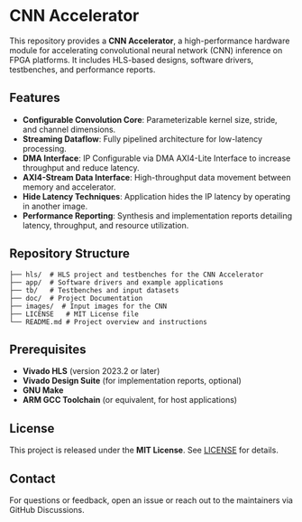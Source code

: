 # CNN Accelerator

This repository provides a **CNN Accelerator**, a high-performance hardware module for accelerating convolutional neural network (CNN) inference on FPGA platforms. It includes HLS-based designs, software drivers, testbenches, and performance reports.

## Features

- **Configurable Convolution Core**: Parameterizable kernel size, stride, and channel dimensions.
- **Streaming Dataflow**: Fully pipelined architecture for low-latency processing.
- **DMA Interface**: IP Configurable via DMA AXI4-Lite Interface to increase throughput and reduce latency.
- **AXI4-Stream Data Interface**: High-throughput data movement between memory and accelerator.
- **Hide Latency Techniques**: Application hides the IP latency by operating in another image.
- **Performance Reporting**: Synthesis and implementation reports detailing latency, throughput, and resource utilization.

## Repository Structure

```
├── hls/  # HLS project and testbenches for the CNN Accelerator
├── app/  # Software drivers and example applications
├── tb/   # Testbenches and input datasets
├── doc/  # Project Documentation
├── images/  # Input images for the CNN
├── LICENSE   # MIT License file
└── README.md # Project overview and instructions
```

## Prerequisites

- **Vivado HLS** (version 2023.2 or later)
- **Vivado Design Suite** (for implementation reports, optional)
- **GNU Make**
- **ARM GCC Toolchain** (or equivalent, for host applications)

## License

This project is released under the **MIT License**. See [LICENSE](LICENSE) for details.

## Contact

For questions or feedback, open an issue or reach out to the maintainers via GitHub Discussions.

